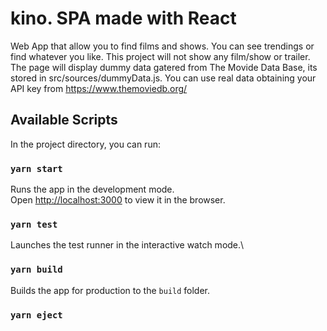 # kino. SPA made with React

Web App that allow you to find films and shows. You can see trendings or find whatever you like. This project will not show any film/show or trailer.
The page will display dummy data gatered from The Movide Data Base, its stored in src/sources/dummyData.js. You can use real data obtaining your API key from https://www.themoviedb.org/

## Available Scripts

In the project directory, you can run:

### `yarn start`

Runs the app in the development mode.\
Open [http://localhost:3000](http://localhost:3000) to view it in the browser.

### `yarn test`

Launches the test runner in the interactive watch mode.\

### `yarn build`

Builds the app for production to the `build` folder.

### `yarn eject`

